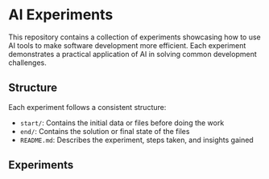 # AI Experiments

This repository contains a collection of experiments showcasing how to use AI
tools to make software development more efficient. Each experiment demonstrates
a practical application of AI in solving common development challenges.

## Structure

Each experiment follows a consistent structure:

- `start/`: Contains the initial data or files before doing the work
- `end/`: Contains the solution or final state of the files
- `README.md`: Describes the experiment, steps taken, and insights gained

## Experiments
